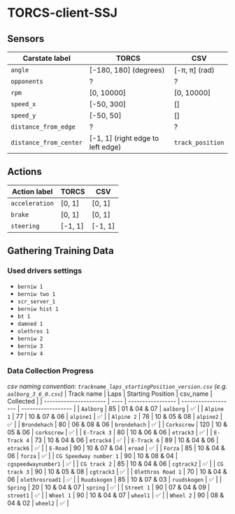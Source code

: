 # TORCS-client-SSJ

## Sensors
| Carstate label         | TORCS                             | CSV              |
| ---------------------- | --------------------------------- | ---------------- |
| `angle`                | [-180, 180] (degrees)             | [-π, π] (rad)    |
| `opponents`            | ?                                 | ?                |
| `rpm`                  | [0, 10000]                        | [0, 10000]       |
| `speed_x`              | [-50, 300]                        | []               |
| `speed_y`              | [-50, 50]                         | []               |
| `distance_from_edge`   | ?                                 | ?                |
| `distance_from_center` | [-1, 1] (right edge to left edge) | `track_position` |

## Actions
| Action label   | TORCS   | CSV     |
| -------------- | ------- | ------- |
| `acceleration` | [0, 1]  | [0, 1]  |
| `brake`        | [0, 1]  | [0, 1]  |
| `steering`     | [-1, 1] | [-1, 1] |

## Gathering Training Data
### Used drivers settings
- `berniw 1`
- `berniw two 1`
- `scr_server_1`
- `berniw hist 1`
- `bt 1`
- `damned 1`
- `olethros 1`
- `berniw 2`
- `berniw 3`
- `berniw 4`

### Data Collection Progress
*csv naming convention: `trackname_laps_startingPosition_version.csv` (e.g. `aalborg_3_6_0.csv`)*
| Track name             | Laps | Starting Position | csv_name            | Collected          |
| ---------------------- | ---- | ----------------- | ------------------- | ------------------ |
| `Aalborg`              | 85   | 01 & 04 & 07      | `aalborg`           | :white_check_mark: |
| `Alpine 1`             | 77   | 10 & 07 & 06      | `alpine1`           | :white_check_mark: |
| `Alpine 2`             | 78   | 10 & 05 & 08      | `alpine2`           | :white_check_mark: |
| `Brondehach`           | 80   | 06 & 08 & 06      | `brondehach`        | :white_check_mark: |
| `Corkscrew`            | 120  | 10 & 05 & 06      | `corkscrew`         | :white_check_mark: |
| `E-Track 3`            | 80   | 10 & 06 & 06      | `etrack3`           | :white_check_mark: |
| `E-Track 4`            | 73   | 10 & 04 & 06      | `etrack4`           | :white_check_mark: |
| `E-Track 6`            | 89   | 10 & 04 & 06      | `etrack6`           | :white_check_mark: |
| `E-Road`               | 90   | 10 & 07 & 04      | `eroad`             | :white_check_mark: |
| `Forza`                | 85   | 10 & 04 & 06      | `forza`             | :white_check_mark: |
| `CG Speedway number 1` | 90   | 10 & 08 & 04      | `cgspeedwaynumber1` | :white_check_mark: |
| `CG track 2`           | 85   | 10 & 04 & 06      | `cgtrack2`          | :white_check_mark: |
| `CG track 3`           | 90   | 10 & 05 & 08      | `cgtrack3`          | :white_check_mark: |
| `Olethros Road 1`      | 70   | 10 & 04 & 06      | `olethrosroad1`     | :white_check_mark: |
| `Ruudskogen`           | 85   | 10 & 07 & 03      | `ruudskogen`        | :white_check_mark: |
| `Spring`               | 20   | 10 & 04 & 07      | `spring`            | :white_check_mark: |
| `Street 1`             | 90   | 07 & 04 & 09      | `street1`           | :white_check_mark: |
| `Wheel 1`              | 90   | 10 & 04 & 07      | `wheel1`            | :white_check_mark: |
| `Wheel 2`              | 90   | 08 & 04 & 02      | `wheel2`            | :white_check_mark: |